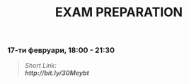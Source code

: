 <h1 align="center">EXAM PREPARATION</h1>
    <br>

<h3>17-ти февруари, 18:00 - 21:30</h3>

<blockquote>
    <i>
        Short Link: <br> 
        <b>
            http://bit.ly/30Meybt
        </b> 
    </i>
</blockquote>
